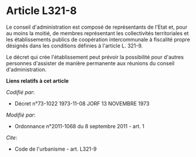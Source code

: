 # Article L321-8

Le conseil d'administration est composé de représentants de l'Etat et, pour au moins la moitié, de membres représentant les
collectivités territoriales et les établissements publics de coopération intercommunale à fiscalité propre désignés dans les
conditions définies à l'article L. 321-9. 

Le décret qui crée l'établissement peut prévoir la possibilité pour d'autres personnes d'assister de manière permanente aux
réunions du conseil d'administration.

**Liens relatifs à cet article**

_Codifié par_:

  - Décret n°73-1022 1973-11-08 JORF 13 NOVEMBRE 1973

_Modifié par_:

  - Ordonnance n°2011-1068 du 8 septembre 2011 - art. 1

_Cite_:

  - Code de l'urbanisme - art. L321-9
